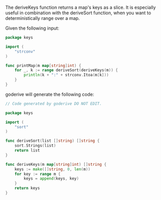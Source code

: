 The deriveKeys function returns a map's keys as a slice.
It is especially useful in combination with the deriveSort function, when you want to deterministically range over a map.

Given the following input:

```go
package keys

import (
	"strconv"
)

func printMap(m map[string]int) {
	for _, k := range deriveSort(deriveKeys(m)) {
		println(k + ":" + strconv.Itoa(m[k]))
	}
}
```

goderive will generate the following code:

```go
// Code generated by goderive DO NOT EDIT.

package keys

import (
	"sort"
)

func deriveSort(list []string) []string {
	sort.Strings(list)
	return list
}

func deriveKeys(m map[string]int) []string {
	keys := make([]string, 0, len(m))
	for key := range m {
		keys = append(keys, key)
	}
	return keys
}
```
